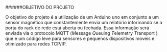 ######OBJETIVO DO PROJETO

 O objetivo do projeto é a utilização de um Arduino uno em conjunto a um sensor magnético que constantemente envia um relatório informando se a porta do rack de rede está aberta ou fechada. Essa informação será enviada via o protocolo MQTT (*M*essage *Q*ueuing *T*elemetry *T*ransport ) que e um código leve para sensores e pequenos dispositivos moveis e otimizado para redes TCP/IP.
